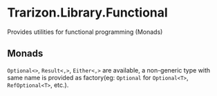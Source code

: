 ﻿# Trarizon.Library.Functional

Provides utilities for functional programming (Monads)

## Monads

`Optional<>`, `Result<,>`, `Either<,>` are available, a non-generic type with same name is provided as factory(eg: `Optional` for `Optional<T>`, `RefOptional<T>`, etc.).
